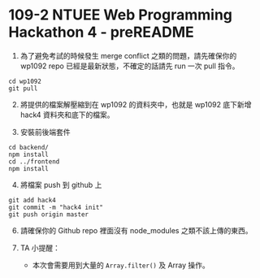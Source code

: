 # 109-2 NTUEE Web Programming Hackathon 4 - preREADME

  
1. 為了避免考試的時候發生 merge conflict 之類的問題，請先確保你的 wp1092 repo 已經是最新狀態，不確定的話請先 run 一次 pull 指令。
```
cd wp1092
git pull
```

2. 將提供的檔案解壓縮到在 wp1092 的資料夾中，也就是 wp1092 底下新增 hack4 資料夾和底下的檔案。


3. 安裝前後端套件
```
cd backend/
npm install
cd ../frontend
npm install
```

4. 將檔案 push 到 github 上
```
git add hack4
git commit -m "hack4 init"
git push origin master
```

6. 請確保你的 Github repo 裡面沒有 node_modules 之類不該上傳的東西。


8. TA 小提醒：

    * 本次會需要用到大量的 `Array.filter()` 及 Array 操作。
